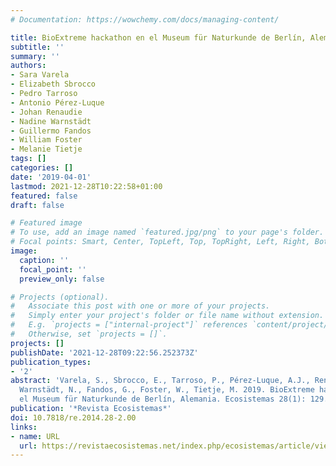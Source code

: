 ```yaml
---
# Documentation: https://wowchemy.com/docs/managing-content/

title: BioExtreme hackathon en el Museum für Naturkunde de Berlín, Alemania
subtitle: ''
summary: ''
authors:
- Sara Varela
- Elizabeth Sbrocco
- Pedro Tarroso
- Antonio Pérez-Luque
- Johan Renaudie
- Nadine Warnstädt
- Guillermo Fandos
- William Foster
- Melanie Tietje
tags: []
categories: []
date: '2019-04-01'
lastmod: 2021-12-28T10:22:58+01:00
featured: false
draft: false

# Featured image
# To use, add an image named `featured.jpg/png` to your page's folder.
# Focal points: Smart, Center, TopLeft, Top, TopRight, Left, Right, BottomLeft, Bottom, BottomRight.
image:
  caption: ''
  focal_point: ''
  preview_only: false

# Projects (optional).
#   Associate this post with one or more of your projects.
#   Simply enter your project's folder or file name without extension.
#   E.g. `projects = ["internal-project"]` references `content/project/deep-learning/index.md`.
#   Otherwise, set `projects = []`.
projects: []
publishDate: '2021-12-28T09:22:56.252373Z'
publication_types:
- '2'
abstract: 'Varela, S., Sbrocco, E., Tarroso, P., Pérez-Luque, A.J., Renaudie, J.,
  Warnstädt, N., Fandos, G., Foster, W., Tietje, M. 2019. BioExtreme hackathon en
  el Museum für Naturkunde de Berlín, Alemania. Ecosistemas 28(1): 129. Doi.: 10.7818/ECOS.1707'
publication: '*Revista Ecosistemas*'
doi: 10.7818/re.2014.28-2.00
links:
- name: URL
  url: https://revistaecosistemas.net/index.php/ecosistemas/article/view/1707
---
```

